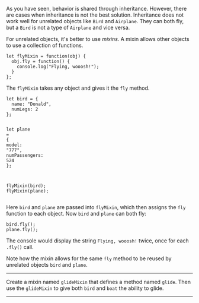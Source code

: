 <div class="challenge-instructions object-oriented-programming"><div><section id="description">
<p>As you have seen, behavior is shared through inheritance. However, there are cases when inheritance is not the best solution. Inheritance does not work well for unrelated objects like <code>Bird</code> and <code>Airplane</code>. They can both fly, but a <code>Bird</code> is not a type of <code>Airplane</code> and vice versa.</p>
<p>For unrelated objects, it's better to use <dfn>mixins</dfn>. A mixin allows other objects to use a collection of functions.</p>
<pre class="language-js"><code class="language-js"><span class="token keyword">let</span> <span class="token function-variable function">flyMixin</span> <span class="token operator">=</span> <span class="token keyword">function</span><span class="token punctuation">(</span><span class="token parameter">obj</span><span class="token punctuation">)</span> <span class="token punctuation">{</span>
  obj<span class="token punctuation">.</span><span class="token function-variable function">fly</span> <span class="token operator">=</span> <span class="token keyword">function</span><span class="token punctuation">(</span><span class="token punctuation">)</span> <span class="token punctuation">{</span>
    console<span class="token punctuation">.</span><span class="token function">log</span><span class="token punctuation">(</span><span class="token string">"Flying, wooosh!"</span><span class="token punctuation">)</span><span class="token punctuation">;</span>
  <span class="token punctuation">}</span>
<span class="token punctuation">}</span><span class="token punctuation">;</span>
</code></pre>
<p>The <code>flyMixin</code> takes any object and gives it the <code>fly</code> method.</p>
<pre class="language-js"><code class="language-js"><span class="token keyword">let</span> bird <span class="token operator">=</span> <span class="token punctuation">{</span>
  name<span class="token operator">:</span> <span class="token string">"Donald"</span><span class="token punctuation">,</span>
  numLegs<span class="token operator">:</span> <span class="token number">2</span>
<span class="token punctuation">}</span><span class="token punctuation">;</span>

<span class="token keyword">let</span> plane <span class="token operator">=</span> <span class="token punctuation">{</span>
  model<span class="token operator">:</span> <span class="token string">"777"</span><span class="token punctuation">,</span>
  numPassengers<span class="token operator">:</span> <span class="token number">524</span>
<span class="token punctuation">}</span><span class="token punctuation">;</span>

<span class="token function">flyMixin</span><span class="token punctuation">(</span>bird<span class="token punctuation">)</span><span class="token punctuation">;</span>
<span class="token function">flyMixin</span><span class="token punctuation">(</span>plane<span class="token punctuation">)</span><span class="token punctuation">;</span>
</code></pre>
<p>Here <code>bird</code> and <code>plane</code> are passed into <code>flyMixin</code>, which then assigns the <code>fly</code> function to each object. Now <code>bird</code> and <code>plane</code> can both fly:</p>
<pre class="language-js"><code class="language-js">bird<span class="token punctuation">.</span><span class="token function">fly</span><span class="token punctuation">(</span><span class="token punctuation">)</span><span class="token punctuation">;</span>
plane<span class="token punctuation">.</span><span class="token function">fly</span><span class="token punctuation">(</span><span class="token punctuation">)</span><span class="token punctuation">;</span>
</code></pre>
<p>The console would display the string <code>Flying, wooosh!</code> twice, once for each <code>.fly()</code> call.</p>
<p>Note how the mixin allows for the same <code>fly</code> method to be reused by unrelated objects <code>bird</code> and <code>plane</code>.</p>
</section></div><hr/><div><section id="instructions">
<p>Create a mixin named <code>glideMixin</code> that defines a method named <code>glide</code>. Then use the <code>glideMixin</code> to give both <code>bird</code> and <code>boat</code> the ability to glide.</p>
</section></div><hr/></div>